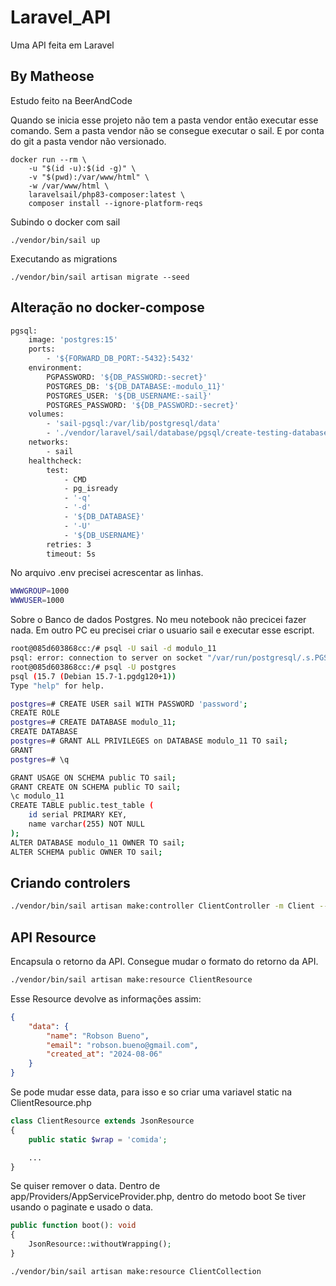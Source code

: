 # Laravel_API

Uma API feita em Laravel

## By Matheose

Estudo feito na BeerAndCode

Quando se inicia esse projeto não tem a pasta vendor então executar esse comando.
Sem a pasta vendor não se consegue executar o sail.
E por conta do git a pasta vendor não versionado.

~~~shell
docker run --rm \
    -u "$(id -u):$(id -g)" \
    -v "$(pwd):/var/www/html" \
    -w /var/www/html \
    laravelsail/php83-composer:latest \
    composer install --ignore-platform-reqs
~~~

Subindo o docker com sail
~~~shell
./vendor/bin/sail up
~~~

Executando as migrations
~~~shell
./vendor/bin/sail artisan migrate --seed
~~~

## Alteração no docker-compose

~~~bash
pgsql:
    image: 'postgres:15'
    ports:
        - '${FORWARD_DB_PORT:-5432}:5432'
    environment:
        PGPASSWORD: '${DB_PASSWORD:-secret}'
        POSTGRES_DB: '${DB_DATABASE:-modulo_11}'
        POSTGRES_USER: '${DB_USERNAME:-sail}'
        POSTGRES_PASSWORD: '${DB_PASSWORD:-secret}'
    volumes:
        - 'sail-pgsql:/var/lib/postgresql/data'
        - './vendor/laravel/sail/database/pgsql/create-testing-database.sql:/docker-entrypoint-initdb.d/10-create-testing-database.sql'
    networks:
        - sail
    healthcheck:
        test:
            - CMD
            - pg_isready
            - '-q'
            - '-d'
            - '${DB_DATABASE}'
            - '-U'
            - '${DB_USERNAME}'
        retries: 3
        timeout: 5s
~~~

No arquivo .env precisei acrescentar as linhas.
~~~bash
WWWGROUP=1000
WWWUSER=1000
~~~

Sobre o Banco de dados Postgres.
No meu notebook não precicei fazer nada.
Em outro PC eu precisei criar o usuario sail e executar esse escript.

~~~bash
root@085d603868cc:/# psql -U sail -d modulo_11
psql: error: connection to server on socket "/var/run/postgresql/.s.PGSQL.5432" failed: FATAL:  role "sail" does not exist
root@085d603868cc:/# psql -U postgres 
psql (15.7 (Debian 15.7-1.pgdg120+1))
Type "help" for help.

postgres=# CREATE USER sail WITH PASSWORD 'password';
CREATE ROLE
postgres=# CREATE DATABASE modulo_11;
CREATE DATABASE
postgres=# GRANT ALL PRIVILEGES on DATABASE modulo_11 TO sail;
GRANT
postgres=# \q

GRANT USAGE ON SCHEMA public TO sail;
GRANT CREATE ON SCHEMA public TO sail;
\c modulo_11
CREATE TABLE public.test_table (
    id serial PRIMARY KEY,
    name varchar(255) NOT NULL
);
ALTER DATABASE modulo_11 OWNER TO sail;
ALTER SCHEMA public OWNER TO sail;
~~~


## Criando controlers

~~~bash
./vendor/bin/sail artisan make:controller ClientController -m Client --request --api
~~~

## API Resource

Encapsula o retorno da API.
Consegue mudar o formato do retorno da API.

~~~bash
./vendor/bin/sail artisan make:resource ClientResource
~~~

Esse Resource devolve as informações assim:
~~~json
{
	"data": {
		"name": "Robson Bueno",
		"email": "robson.bueno@gmail.com",
		"created_at": "2024-08-06"
	}
}
~~~

Se pode mudar esse data, para isso e so criar uma variavel static na
ClientResource.php

~~~php
class ClientResource extends JsonResource
{
    public static $wrap = 'comida';

    ...
}
~~~

Se quiser remover o data.
Dentro de app/Providers/AppServiceProvider.php, dentro do metodo boot
Se tiver usando o paginate e usado o data.

~~~PHP
public function boot(): void
{
    JsonResource::withoutWrapping();
}
~~~

~~~shell
./vendor/bin/sail artisan make:resource ClientCollection    
~~~